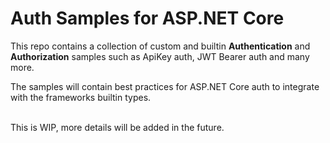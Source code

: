 # Auth Samples for ASP.NET Core
This repo contains a collection of custom and builtin **Authentication** and **Authorization** samples such as ApiKey auth, JWT Bearer auth and many more.

The samples will contain best practices for ASP.NET Core auth to integrate with the frameworks builtin types.

 \
This is WIP, more details will be added in the future.